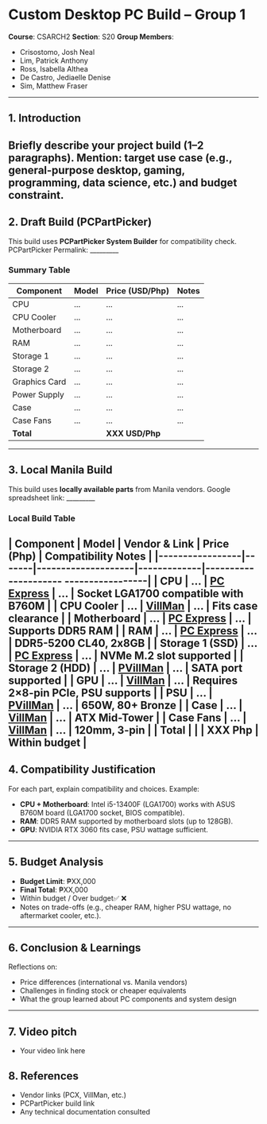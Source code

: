 # Custom Desktop PC Build – Group 1
**Course**: CSARCH2
**Section**: S20
**Group Members**:
- Crisostomo, Josh Neal
- Lim, Patrick Anthony
- Ross, Isabella Althea
- De Castro, Jediaelle Denise
- Sim, Matthew Fraser
---
## 1. Introduction
Briefly describe your project build (1–2 paragraphs).
Mention: target use case (e.g., general-purpose desktop, gaming, programming, data
science, etc.) and budget constraint.
---
## 2. Draft Build (PCPartPicker)
This build uses **PCPartPicker System Builder** for compatibility check.
PCPartPicker Permalink: _________
### Summary Table
| Component | Model | Price (USD/Php) | Notes |
|-----------------|-------|-----------------|-------|
| CPU | ... | ... | ... |
| CPU Cooler | ... | ... | ... |
| Motherboard | ... | ... | ... |
| RAM | ... | ... | ... |
| Storage 1 | ... | ... | ... |
| Storage 2 | ... | ... | ... |
| Graphics Card | ... | ... | ... |
| Power Supply | ... | ... | ... |
| Case | ... | ... | ... |
| Case Fans | ... | ... | ... |
| **Total** | | **XXX USD/Php** | |
---
## 3. Local Manila Build
This build uses **locally available parts** from Manila vendors.
Google spreadsheet link: _________
### Local Build Table
| Component | Model | Vendor & Link | Price (Php) | Compatibility Notes
|
|-----------------|-------|--------------------|-------------|---------------------
-----------------|
| CPU | ... | [PC Express](link) | ... | Socket LGA1700
compatible with B760M |
| CPU Cooler | ... | [VillMan](link) | ... | Fits case clearance
|
| Motherboard | ... | [PC Express](link) | ... | Supports DDR5 RAM
|
| RAM | ... | [PC Express](link) | ... | DDR5-5200 CL40,
2x8GB |
| Storage 1 (SSD) | ... | [PC Express](link) | ... | NVMe M.2 slot
supported |
| Storage 2 (HDD) | ... | [PVillMan](link) | ... | SATA port supported
|
| GPU | ... | [VillMan](link) | ... | Requires 2×8-pin
PCIe, PSU supports |
| PSU | ... | [PVillMan](link) | ... | 650W, 80+ Bronze
|
| Case | ... | [VillMan](link) | ... | ATX Mid-Tower
|
| Case Fans | ... | [VillMan](link) | ... | 120mm, 3-pin
|
| **Total** | | | **XXX Php** | Within budget
|
---
## 4. Compatibility Justification
For each part, explain compatibility and choices.
Example:
- **CPU + Motherboard**: Intel i5-13400F (LGA1700) works with ASUS B760M board
(LGA1700 socket, BIOS compatible).
- **RAM**: DDR5 RAM supported by motherboard slots (up to 128GB).
- **GPU**: NVIDIA RTX 3060 fits case, PSU wattage sufficient.
---
## 5. Budget Analysis
- **Budget Limit**: ₱XX,000
- **Final Total**: ₱XX,000
- Within budget / Over budget✅ ❌
- Notes on trade-offs (e.g., cheaper RAM, higher PSU wattage, no aftermarket
cooler, etc.).
---
## 6. Conclusion & Learnings
Reflections on:
- Price differences (international vs. Manila vendors)
- Challenges in finding stock or cheaper equivalents
- What the group learned about PC components and system design
---
## 7. Video pitch
- Your video link here
## 8. References
- Vendor links (PCX, VillMan, etc.)
- PCPartPicker build link
- Any technical documentation consulted
